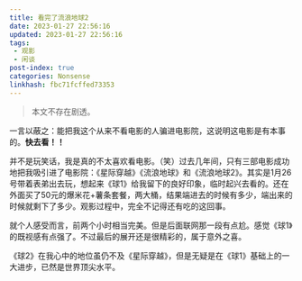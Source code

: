 ```yaml
---
title: 看完了流浪地球2
date: 2023-01-27 22:56:16
updated: 2023-01-27 22:56:16
tags: 
 - 观影
 - 闲谈
post-index: true
categories: Nonsense
linkhash: fbc71fcffed73353
---
```


>本文不存在剧透。

一言以蔽之：能把我这个从来不看电影的人骗进电影院，这说明这电影是有本事的。**快去看！！**

并不是玩笑话，我是真的不太喜欢看电影。（笑）过去几年间，只有三部电影成功地把我吸引进了电影院：《星际穿越》《流浪地球》和《流浪地球2》。其实是1月26号带着表弟出去玩，想起来《球1》给我留下的良好印象，临时起兴去看的。还在外面买了50元的爆米花+薯条套餐，两大桶，结果端进去的时候有多少，端出来的时候就剩下了多少。观影过程中，完全不记得还有吃的这回事。

就个人感受而言，前两个小时相当完美。但是后面联网那一段有点尬。感觉《球1》的既视感有点强了。不过最后的展开还是很精彩的，属于意外之喜。

《球2》在我心中的地位虽仍不及《星际穿越》，但是无疑是在《球1》基础上的一大进步，已然是世界顶尖水平。